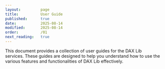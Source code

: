 ```yaml
---
layout:         page
title:          User Guide
published:      true
date:           2025-08-14
modified:       2025-08-14
order:          /01
next_reading:   true
---
```


This document provides a collection of user guides for the DAX Lib services. These guides are designed to help you understand how to use the various features and functionalities of DAX Lib effectively.
